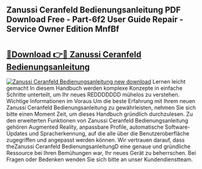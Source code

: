 ## Zanussi Ceranfeld Bedienungsanleitung PDF Download Free - Part-6f2 User Guide Repair - Service Owner Edition MnfBf

# <h2><a href="http://df197hc.blite.top/?on=Zanussi+Ceranfeld+Bedienungsanleitung">🔗Download 👉🔴 Zanussi Ceranfeld Bedienungsanleitung</a></h2>

[![Zanussi Ceranfeld Bedienungsanleitung new download](https://i.imgur.com/lujVjoI.png)](http://df197hc.blite.top/?on=Zanussi+Ceranfeld+Bedienungsanleitung)
Lernen leicht gemacht In diesem Handbuch werden komplexe Konzepte in einfache Schritte unterteilt, um Ihr neues REDDDDDDD mühelos zu verstehen. Wichtige Informationen im Voraus Um die beste Erfahrung mit Ihrem neuen Zanussi Ceranfeld Bedienungsanleitung zu gewährleisten, nehmen Sie sich bitte einen Moment Zeit, um dieses Handbuch gründlich durchzulesen. Zu den erweiterten Funktionen von Zanussi Ceranfeld Bedienungsanleitung gehören Augmented Reality, anpassbare Profile, automatische Software-Updates und Spracherkennung, auf die alle über die Benutzeroberfläche zugegriffen und angepasst werden können. Wir vertrauen darauf, dass theZanussi Ceranfeld BedienungsanleitungD eine genaue und gründliche Ressource bei Ihren Bemühungen war, Ihr neues Gerät zu beherrschen. Bei Fragen oder Bedenken wenden Sie sich bitte an unser Kundendienstteam.
